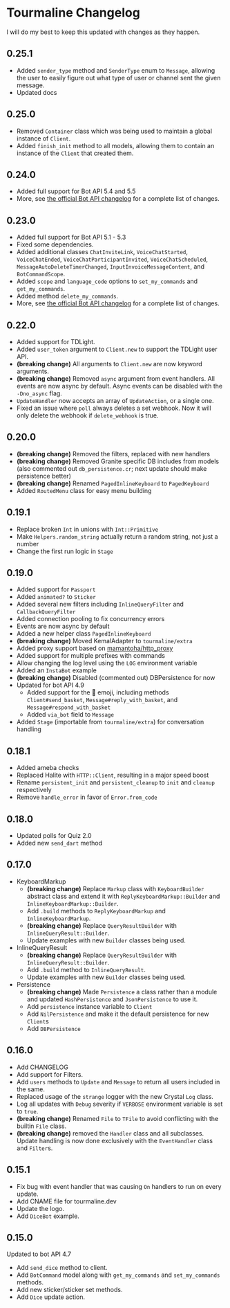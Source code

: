 # Tourmaline Changelog

I will do my best to keep this updated with changes as they happen.

## 0.25.1
- Added `sender_type` method and `SenderType` enum to `Message`, allowing the user to easily figure out what type of user or channel sent the given message.
- Updated docs

## 0.25.0
- Removed `Container` class which was being used to maintain a global instance of `Client`.
- Added `finish_init` method to all models, allowing them to contain an instance of the `Client` that created them.

## 0.24.0
- Added full support for Bot API 5.4 and 5.5
- More, see [the official Bot API changelog](https://core.telegram.org/bots/api#december-7-2021) for a complete list of changes.

## 0.23.0

- Added full support for Bot API 5.1 - 5.3
- Fixed some dependencies.
- Added additional classes `ChatInviteLink`, `VoiceChatStarted`, `VoiceChatEnded`, `VoiceChatParticipantInvited`, `VoiceChatScheduled`, `MessageAutoDeleteTimerChanged`, `InputInvoiceMessageContent`, and `BotCommandScope`.
- Added `scope` and `language_code` options to `set_my_commands` and `get_my_commands`.
- Added method `delete_my_commands`.
- More, see [the official Bot API changelog](https://core.telegram.org/bots/api#june-25-2021) for a complete list of changes.

## 0.22.0

- Added support for TDLight.
- Added `user_token` argument to `Client.new` to support the TDLight user API.
- **(breaking change)** All arguments to `Client.new` are now keyword arguments.
- **(breaking change)** Removed `async` argument from event handlers. All events are now async by default. Async events can be disabled with the `-Dno_async` flag.
- `UpdateHandler` now accepts an array of `UpdateAction`, or a single one.
- Fixed an issue where `poll` always deletes a set webhook. Now it will only delete the webhook if `delete_webhook` is true.
## 0.20.0

- **(breaking change)** Removed the filters, replaced with new handlers
- **(breaking change)** Removed Granite specific DB includes from models (also commented out `db_persistence.cr`; next update should make persistence better)
- **(breaking change)** Renamed `PagedInlineKeyboard` to `PagedKeyboard`
- Added `RoutedMenu` class for easy menu building

## 0.19.1

- Replace broken `Int` in unions with `Int::Primitive`
- Make `Helpers.random_string` actually return a random string, not just a number
- Change the first run logic in `Stage`

## 0.19.0

- Added support for `Passport` 
- Added `animated?` to `Sticker`
- Added several new filters including `InlineQueryFilter` and `CallbackQueryFilter`
- Added connection pooling to fix concurrency errors
- Events are now async by default
- Added a new helper class `PagedInlineKeyboard`
- **(breaking change)** Moved KemalAdapter to `tourmaline/extra`
- Added proxy support based on [mamantoha/http_proxy](https://github.com/mamantoha/http_proxy)
- Added support for multiple prefixes with commands
- Allow changing the log level using the `LOG` environment variable
- Added an `InstaBot` example
- **(breaking change)** Disabled (commented out) DBPersistence for now
- Updated for bot API 4.9
  - Added support for the 🏀 emoji, including methods `Client#send_basket`, `Message#reply_with_basket`, and `Message#respond_with_basket`
  - Added `via_bot` field to `Message`
- Added `Stage` (importable from `tourmaline/extra`) for conversation handling

## 0.18.1

- Added ameba checks
- Replaced Halite with `HTTP::Client`, resulting in a major speed boost
- Rename `persistent_init` and `persistent_cleanup` to `init` and `cleanup` respectively
- Remove `handle_error` in favor of `Error.from_code`

## 0.18.0

- Updated polls for Quiz 2.0
- Added new `send_dart` method

## 0.17.0

+ KeyboardMarkup
  - **(breaking change)** Replace `Markup` class with `KeyboardBuilder` abstract class and extend it with   `ReplyKeyboardMarkup::Builder` and `InlineKeyboardMarkup::Builder`.
  - Add `.build` methods to `ReplyKeyboardMarkup` and `InlineKeyboardMarkup`.
  - **(breaking change)** Replace `QueryResultBuilder` with `InlineQueryResult::Builder`.
  - Update examples with new `Builder` classes being used.
+ InlineQueryResult
  - **(breaking change)** Replace `QueryResultBuilder` with `InlineQueryResult::Builder`.
  - Add `.build` method to `InlineQueryResult`.
  - Update examples with new `Builder` classes being used.
+ Persistence
  - **(breaking change)** Made `Persistence` a class rather than a module and updated `HashPersistence`
    and `JsonPersistence` to use it.
  - Add `persistence` instance variable to `Client`
  - Add `NilPersistence` and make it the default persistence for new `Client`s
  - Add `DBPersistence`

## 0.16.0

- Add CHANGELOG
- Add support for Filters.
- Add `users` methods to `Update` and `Message` to return all users included in the same.
- Replaced usage of the `strange` logger with the new Crystal `Log` class.
- Log all updates with `Debug` severity if `VERBOSE` environment variable is set to `true`.
- **(breaking change)** Renamed `File` to `TFile` to avoid conflicting with the builtin `File` class.
- **(breaking change)** removed the `Handler` class and all subclasses. Update handling is now done exclusively with the `EventHandler` class and `Filter`s.

## 0.15.1

- Fix bug with event handler that was causing `On` handlers to run on every update.
- Add CNAME file for tourmaline.dev
- Update the logo.
- Add `DiceBot` example.

## 0.15.0

Updated to bot API 4.7

- Add `send_dice` method to client.
- Add `BotCommand` model along with `get_my_commands` and `set_my_commands` methods.
- Add new sticker/sticker set methods.
- Add `Dice` update action.
